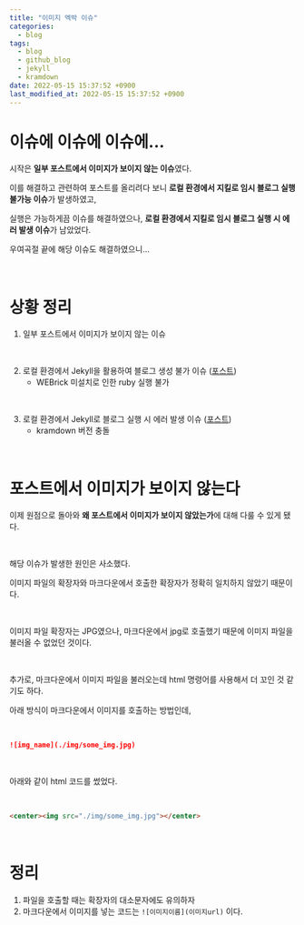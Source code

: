 ```yaml
---
title: "이미지 엑박 이슈"
categories:
  - blog
tags:
  - blog
  - github_blog
  - jekyll
  - kramdown
date: 2022-05-15 15:37:52 +0900
last_modified_at: 2022-05-15 15:37:52 +0900
---
```


# 이슈에 이슈에 이슈에...

시작은 **일부 포스트에서 이미지가 보이지 않는 이슈**였다.

이를 해결하고 관련하여 포스트를 올리려다 보니 **로컬 환경에서 지킬로 임시 블로그 실행 불가능 이슈**가 발생하였고,

실행은 가능하게끔 이슈를 해결하였으나, **로컬 환경에서 지킬로 임시 블로그 실행 시 에러 발생 이슈**가 남았었다.

우여곡절 끝에 해당 이슈도 해결하였으니...

<br>

# 상황 정리

1. 일부 포스트에서 이미지가 보이지 않는 이슈

<br>

2. 로컬 환경에서 Jekyll을 활용하여 블로그 생성 불가 이슈 ([포스트]())
    - WEBrick 미설치로 인한 ruby 실행 불가

<br>

3. 로컬 환경에서 Jekyll로 블로그 실행 시 에러 발생 이슈 ([포스트]())
    - kramdown 버전 충돌

<br>

# 포스트에서 이미지가 보이지 않는다

이제 원점으로 돌아와 **왜 포스트에서 이미지가 보이지 않았는가**에 대해 다룰 수 있게 됐다.

<br>

해당 이슈가 발생한 원인은 사소했다.

이미지 파일의 확장자와 마크다운에서 호출한 확장자가 정확히 일치하지 않았기 때문이다.

<br>

이미지 파일 확장자는 JPG였으나, 마크다운에서 jpg로 호출했기 때문에 이미지 파일을 불러올 수 없었던 것이다.

<br>

추가로, 마크다운에서 이미지 파일을 불러오는데 html 명령어를 사용해서 더 꼬인 것 같기도 하다.

아래 방식이 마크다운에서 이미지를 호출하는 방법인데,

<br>

```markdown
![img_name](./img/some_img.jpg)
```

<br>

아래와 같이 html 코드를 썼었다.

<br>

```html
<center><img src="./img/some_img.jpg"></center>
```

<br>

# 정리

1. 파일을 호출할 때는 확장자의 대소문자에도 유의하자
2. 마크다운에서 이미지를 넣는 코드는 `![이미지이름](이미지url)` 이다.